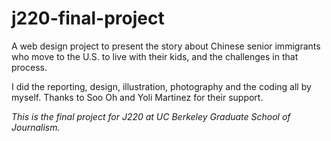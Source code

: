 # j220-final-project
A web design project to present the story about Chinese senior immigrants who move to the U.S. to live with their kids, and the challenges in that process.

I did the reporting, design, illustration, photography and the coding all by myself. Thanks to Soo Oh and Yoli Martinez for their support. 

*This is the final project for J220 at UC Berkeley Graduate School of Journalism.*
